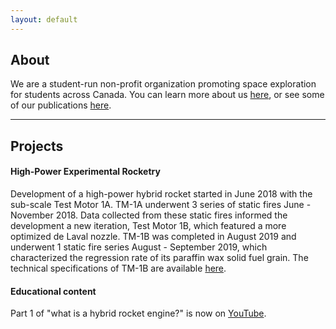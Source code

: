 ```yaml
---
layout: default
---
```


## About

We are a student-run non-profit organization promoting space exploration for students across Canada. You can learn more about us [here](/more-about.md), or see some of our publications [here](/publications.md).

---

## Projects

#### High-Power Experimental Rocketry

Development of a high-power hybrid rocket started in June 2018 with the sub-scale Test Motor 1A. TM-1A underwent 3 series of static fires June - November 2018. Data collected from these static fires informed the development a new iteration, Test Motor 1B, which featured a more optimized de Laval nozzle. TM-1B was completed in August 2019 and underwent 1 static fire series August - September 2019, which characterized the regression rate of its paraffin wax solid fuel grain. The technical specifications of TM-1B are available [here](/_test-folder/TM-1B.md).

#### Educational content

Part 1 of "what is a hybrid rocket engine?" is now on [YouTube](https://www.youtube.com/watch?v=K4iIIxSS6Ww). 
